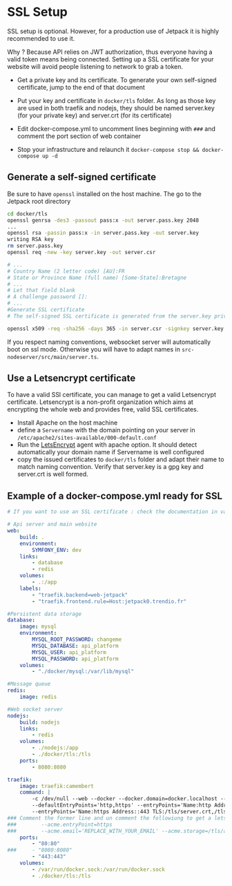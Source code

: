 # SSL Setup

SSL setup is optional. However, for a production use of Jetpack it is highly recommended to use it.

Why ? Because API relies on JWT authorization, thus everyone having a valid token means being connected. Setting up a SSL certificate for your website will avoid people listening to network to grab a token.


 - Get a private key and its certificate. To generate your own self-signed certificate, jump to the end of that document
 
 - Put your key and certificate in `docker/tls` folder. As long as those key are used in both traefik and nodejs, they should be named server.key (for your private key) and server.crt (for its certificate)
 
 - Edit docker-compose.yml to uncomment lines beginning with `###` and comment the port section of web container

 - Stop your infrastructure and relaunch it `docker-compose stop && docker-compose up -d`

## Generate a self-signed certificate

Be sure to have `openssl` installed on the host machine. The go to the Jetpack root directory 

```bash
cd docker/tls
openssl genrsa -des3 -passout pass:x -out server.pass.key 2048
...
openssl rsa -passin pass:x -in server.pass.key -out server.key
writing RSA key
rm server.pass.key
openssl req -new -key server.key -out server.csr

# ...
# Country Name (2 letter code) [AU]:FR
# State or Province Name (full name) [Some-State]:Bretagne
# ...
# Let that field blank
# A challenge password []:
# ...
#Generate SSL certificate
# The self-signed SSL certificate is generated from the server.key private key and server.csr files.

openssl x509 -req -sha256 -days 365 -in server.csr -signkey server.key -out server.crt
```

If you respect naming conventions, websocket server will automatically boot on ssl mode.
Otherwise you will have to adapt names in `src-nodeserver/src/main/server.ts`.

## Use a Letsencrypt certificate

To have a valid SSl certificate, you can manage to get a valid Letsencrypt certificate. Letsencrypt is a non-profit organization which aims at encrypting the whole web and provides free, valid SSL certificates.

 - Install Apache on the host machine
 - define a `Servername` with the domain pointing on your server in `/etc/apache2/sites-available/000-default.conf`
 - Run the [LetsEncrypt](https://letsencrypt.org/) agent with apache option. It should detect automatically your domain name if Servername is well configured
 - copy the issued certificates to `docker/tls` folder and adapt their name to match naming convention. Verify that server.key is a gpg key and server.crt is well formed.


## Example of a docker-compose.yml ready for SSL

```yaml
# If you want to use an SSL certificate : check the documentation in var/docs/back-end

# Api server and main website
web:
    build: .
    environment:
        SYMFONY_ENV: dev
    links:
        - database
        - redis
    volumes:
        - .:/app
    labels:
        - "traefik.backend=web-jetpack"
        - "traefik.frontend.rule=Host:jetpack0.trendio.fr"

#Persistent data storage
database:
    image: mysql
    environment:
        MYSQL_ROOT_PASSWORD: changeme
        MYSQL_DATABASE: api_platform
        MYSQL_USER: api_platform
        MYSQL_PASSWORD: api_platform
    volumes:
        - "./docker/mysql:/var/lib/mysql"

#Message queue
redis:
    image: redis

#Web socket server
nodejs:
    build: nodejs
    links:
        - redis
    volumes:
        - ./nodejs:/app
        - ./docker/tls:/tls
    ports:
        - 8080:8080

traefik:
    image: traefik:camembert
    command: |
        -c /dev/null --web --docker --docker.domain=docker.localhost --logLevel=DEBUG
        --defaultEntryPoints='http,https' --entryPoints='Name:http Address::80 Redirect.EntryPoint:https'
        --entryPoints='Name:https Address::443 TLS:/tls/server.crt,/tls/server.key'
### Comment the former line and un comment the followiung to get a letsencrypt ssl certificate (won't work for websockets) 
###        --acme.entryPoint=https
###        --acme.email='REPLACE_WITH_YOUR_EMAIL' --acme.storage=/tls/acme.json --acme.onDemand=true
    ports:
        - "80:80"
###     - "8080:8080"
        - "443:443"
    volumes:
        - /var/run/docker.sock:/var/run/docker.sock
        - ./docker/tls:/tls

```
